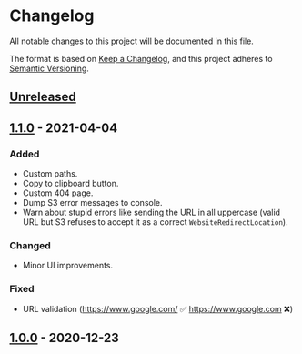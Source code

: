 # Changelog
All notable changes to this project will be documented in this file.

The format is based on [Keep a Changelog](https://keepachangelog.com/en/1.0.0/),
and this project adheres to [Semantic Versioning](https://semver.org/spec/v2.0.0.html).

## [Unreleased]

## [1.1.0] - 2021-04-04
### Added
- Custom paths.
- Copy to clipboard button.
- Custom 404 page.
- Dump S3 error messages to console.
- Warn about stupid errors like sending the URL in all uppercase (valid URL but S3 refuses to accept it as a correct `WebsiteRedirectLocation`).

### Changed

* Minor UI improvements.

### Fixed

* URL validation (https://www.google.com/ ✅ https://www.google.com ❌)

## [1.0.0] - 2020-12-23

[Unreleased]: https://github.com/mperezi/aws-lambda-url-shortener/compare/v1.1..HEAD

[1.1.0]: https://github.com/mperezi/aws-lambda-url-shortener/compare/v1.0..v1.1

[1.0.0]: https://github.com/mperezi/aws-lambda-url-shortener/releases/tag/v1.0
